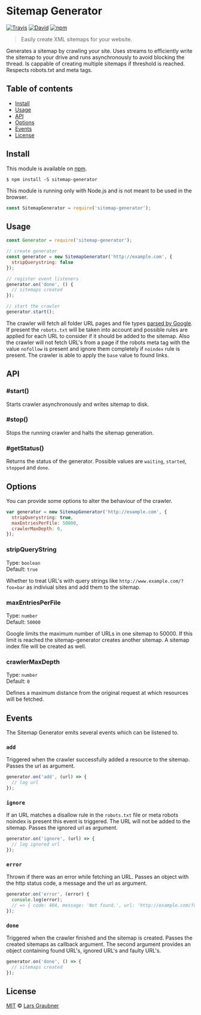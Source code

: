 # Sitemap Generator

[![Travis](https://img.shields.io/travis/lgraubner/sitemap-generator.svg)](https://travis-ci.org/lgraubner/sitemap-generator) [![David](https://img.shields.io/david/lgraubner/sitemap-generator.svg)](https://david-dm.org/lgraubner/sitemap-generator) [![npm](https://img.shields.io/npm/v/sitemap-generator.svg)](https://www.npmjs.com/package/sitemap-generator)

> Easily create XML sitemaps for your website.

Generates a sitemap by crawling your site. Uses streams to efficiently write the sitemap to your drive and runs asynchronously to avoid blocking the thread. Is cappable of creating multiple sitemaps if threshold is reached. Respects robots.txt and meta tags.

## Table of contents

- [Install](#install)
- [Usage](#usage)
- [API](#api)
- [Options](#options)
- [Events](#events)
- [License](#license)

## Install

This module is available on [npm](https://www.npmjs.com/).

```
$ npm install -S sitemap-generator
```

This module is running only with Node.js and is not meant to be used in the browser.

```JavaScript
const SitemapGenerator = require('sitemap-generator');
```

## Usage
```JavaScript
const Generator = require('sitemap-generator');

// create generator
const generator = new SitemapGenerator('http://example.com', {
  stripQuerystring: false
});

// register event listeners
generator.on('done', () {
  // sitemaps created
});

// start the crawler
generator.start();
```

The crawler will fetch all folder URL pages and file types [parsed by Google](https://support.google.com/webmasters/answer/35287?hl=en). If present the `robots.txt` will be taken into account and possible rules are applied for each URL to consider if it should be added to the sitemap. Also the crawler will not fetch URL's from a page if the robots meta tag with the value `nofollow` is present and ignore them completely if `noindex` rule is present. The crawler is able to apply the `base` value to found links.

## API

### #start()

Starts crawler asynchronously and writes sitemap to disk.

### #stop()

Stops the running crawler and halts the sitemap generation.

### #getStatus()

Returns the status of the generator. Possible values are `waiting`, `started`, `stopped` and `done`.

## Options

You can provide some options to alter the behaviour of the crawler.

```JavaScript
var generator = new SitemapGenerator('http://example.com', {
  stripQuerystring: true,
  maxEntriesPerFile: 50000,
  crawlerMaxDepth: 0,
});
```

### stripQueryString

Type: `boolean`  
Default: `true`

Whether to treat URL's with query strings like `http://www.example.com/?foo=bar` as indiviual sites and add them to the sitemap.

### maxEntriesPerFile

Type: `number`  
Default: `50000`

Google limits the maximum number of URLs in one sitemap to 50000. If this limit is reached the sitemap-generator creates another sitemap. A sitemap index file will be created as well.

### crawlerMaxDepth

Type: `number`  
Default: `0`

Defines a maximum distance from the original request at which resources will be fetched.

## Events

The Sitemap Generator emits several events which can be listened to.

### `add`

Triggered when the crawler successfully added a resource to the sitemap. Passes the url as argument.

```JavaScript
generator.on('add', (url) => {
  // log url
});
```

### `ignore`

If an URL matches a disallow rule in the `robots.txt` file or meta robots noindex is present this event is triggered. The URL will not be added to the sitemap. Passes the ignored url as argument.

```JavaScript
generator.on('ignore', (url) => {
  // log ignored url
});
```

### `error`

Thrown if there was an error while fetching an URL. Passes an object with the http status code, a message and the url as argument.

```JavaScript
generator.on('error', (error) {
  console.log(error);
  // => { code: 404, message: 'Not found.', url: 'http://example.com/foo' }
});
```

### `done`

Triggered when the crawler finished and the sitemap is created. Passes the created sitemaps as callback argument. The second argument provides an object containing found URL's, ignored URL's and faulty URL's.

```JavaScript
generator.on('done', () => {
  // sitemaps created
});
```

## License

[MIT](https://github.com/lgraubner/sitemap-generator/blob/master/LICENSE) © [Lars Graubner](https://larsgraubner.com)
